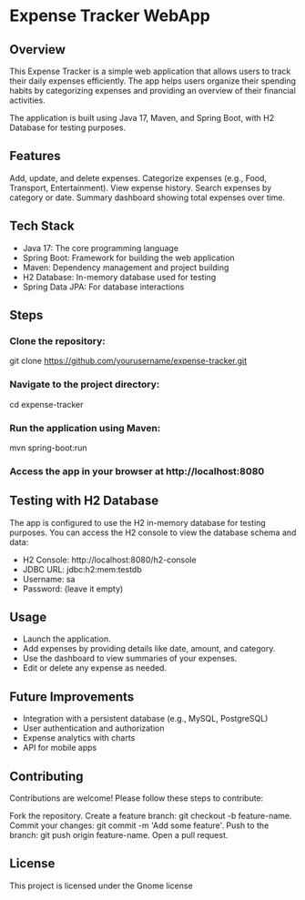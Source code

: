 # Expense Tracker WebApp
## Overview
This Expense Tracker is a simple web application that allows users to track their daily expenses efficiently. The app helps users organize their spending habits by categorizing expenses and providing an overview of their financial activities.

The application is built using Java 17, Maven, and Spring Boot, with H2 Database for testing purposes.
## Features
Add, update, and delete expenses.
Categorize expenses (e.g., Food, Transport, Entertainment).
View expense history.
Search expenses by category or date.
Summary dashboard showing total expenses over time.

## Tech Stack
 - Java 17: The core programming language
 - Spring Boot: Framework for building the web application
 - Maven: Dependency management and project building
 - H2 Database: In-memory database used for testing
 - Spring Data JPA: For database interactions

## Steps
### Clone the repository:
git clone https://github.com/yourusername/expense-tracker.git
### Navigate to the project directory:
cd expense-tracker
### Run the application using Maven:
mvn spring-boot:run
### Access the app in your browser at http://localhost:8080

## Testing with H2 Database
The app is configured to use the H2 in-memory database for testing purposes. You can access the H2 console to view the database schema and data:

 - H2 Console: http://localhost:8080/h2-console
 - JDBC URL: jdbc:h2:mem:testdb
 - Username: sa
 - Password: (leave it empty) 

## Usage
- Launch the application.
- Add expenses by providing details like date, amount, and category.
- Use the dashboard to view summaries of your expenses.
- Edit or delete any expense as needed.

## Future Improvements
- Integration with a persistent database (e.g., MySQL, PostgreSQL)
- User authentication and authorization
- Expense analytics with charts
- API for mobile apps

## Contributing
Contributions are welcome! Please follow these steps to contribute:

Fork the repository.
Create a feature branch: git checkout -b feature-name.
Commit your changes: git commit -m 'Add some feature'.
Push to the branch: git push origin feature-name.
Open a pull request.

## License
This project is licensed under the Gnome license
